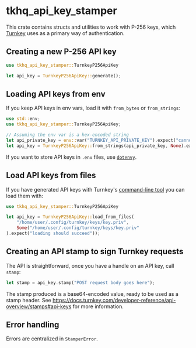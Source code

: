 # tkhq_api_key_stamper

This crate contains structs and utilities to work with P-256 keys, which [Turnkey](https://docs.turnkey.com/) uses as a primary way of authentication.

## Creating a new P-256 API key

```rust
use tkhq_api_key_stamper::TurnkeyP256ApiKey

let api_key = TurnkeyP256ApiKey::generate();
```

## Loading API keys from env

If you keep API keys in env vars, load it with `from_bytes` or `from_strings`:

```rust
use std::env;
use tkhq_api_key_stamper::TurnkeyP256ApiKey;

// Assuming the env var is a hex-encoded string
let api_private_key = env::var("TURNKEY_API_PRIVATE_KEY").expect("cannot load TURNKEY_API_PRIVATE_KEY");
let api_key = TurnkeyP256ApiKey::from_strings(api_private_key, None).expect("loading API key failed");
```

If you want to store API keys in `.env` files, use [`dotenvy`](https://docs.rs/dotenvy/latest/dotenvy/).


## Load API keys from files

If you have generated API keys with Turnkey's [command-line tool](https://github.com/tkhq/tkcli) you can load them with:

```rust
use tkhq_api_key_stamper::TurnkeyP256ApiKey

let api_key = TurnkeyP256ApiKey::load_from_files(
    "/home/user/.config/turnkey/keys/key.priv",
    Some("/home/user/.config/turnkey/keys/key.priv"
).expect("loading should succeed"));
```

## Creating an API stamp to sign Turnkey requests

The API is straightforward, once you have a handle on an API key, call `stamp`:

```rust
let stamp = api_key.stamp("POST request body goes here");
```

The stamp produced is a base64-encoded value, ready to be used as a stamp header. See https://docs.turnkey.com/developer-reference/api-overview/stamps#api-keys for more information.

## Error handling

Errors are centralized in `StamperError`.
